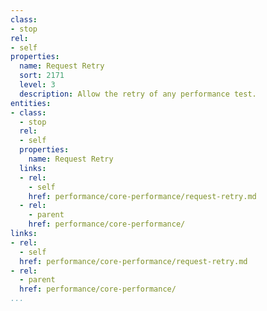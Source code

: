 ```yaml
---
class:
- stop
rel:
- self
properties:
  name: Request Retry
  sort: 2171
  level: 3
  description: Allow the retry of any performance test.
entities:
- class:
  - stop
  rel:
  - self
  properties:
    name: Request Retry
  links:
  - rel:
    - self
    href: performance/core-performance/request-retry.md
  - rel:
    - parent
    href: performance/core-performance/
links:
- rel:
  - self
  href: performance/core-performance/request-retry.md
- rel:
  - parent
  href: performance/core-performance/
...
```

